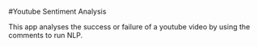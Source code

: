 #Youtube Sentiment Analysis

This app analyses the success or failure of a youtube video by using the comments to run NLP.
